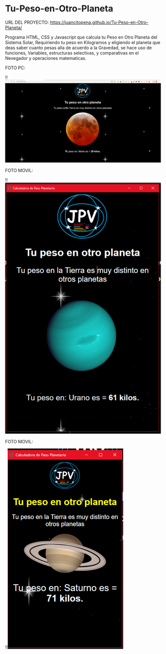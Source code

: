 # Tu-Peso-en-Otro-Planeta

URL DEL PROYECTO: https://juancitopena.github.io/Tu-Peso-en-Otro-Planeta/
										
Programa HTML, CSS y Javascript que calcula tu Peso en Otro Planeta del Sistema Solar, Requiriendo tu peso en Kilogramos y eligiendo el planeta que deas saber cuanto pesas alla de acuerdo a la Gravedad, se hace uso de funciones, Variables, estructuras selectivas, y comparativas en el Nevegador y operaciones matematicas.

FOTO PC:

!!![](img/Imagen1.png)

FOTO MOVIL:

!!![](img/3.png)

FOTO MOVIL:

!!![](img/4.png)

							

